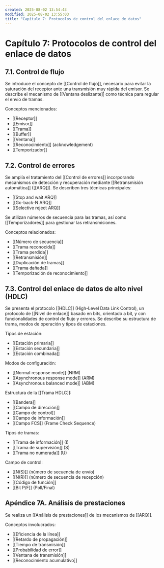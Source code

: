 ```yaml
---
created: 2025-08-02 13:54:43
modified: 2025-08-02 13:55:03
title: "Capítulo 7: Protocolos de control del enlace de datos"
---
```

# Capítulo 7: Protocolos de control del enlace de datos

## 7.1. Control de flujo

Se introduce el concepto de [[Control de flujo]], necesario para evitar la saturación del receptor ante una transmisión muy rápida del emisor. Se describe el mecanismo de [[Ventana deslizante]] como técnica para regular el envío de tramas.

Conceptos mencionados:

- [[Receptor]]
- [[Emisor]]
- [[Trama]]
- [[Buffer]]
- [[Ventana]]
- [[Reconocimiento]] (acknowledgement)
- [[Temporizador]]

## 7.2. Control de errores

Se amplía el tratamiento del [[Control de errores]] incorporando mecanismos de detección y recuperación mediante [[Retransmisión automática]] ([[ARQ]]). Se describen tres técnicas principales:

- [[Stop and wait ARQ]]
- [[Go-back-N ARQ]]
- [[Selective reject ARQ]]

Se utilizan números de secuencia para las tramas, así como [[Temporizadores]] para gestionar las retransmisiones.

Conceptos relacionados:

- [[Número de secuencia]]
- [[Trama reconocida]]
- [[Trama perdida]]
- [[Retransmisión]]
- [[Duplicación de tramas]]
- [[Trama dañada]]
- [[Temporización de reconocimiento]]

## 7.3. Control del enlace de datos de alto nivel (HDLC)

Se presenta el protocolo [[HDLC]] (High-Level Data Link Control), un protocolo de [[Nivel de enlace]] basado en bits, orientado a bit, y con funcionalidades de control de flujo y errores. Se describe su estructura de trama, modos de operación y tipos de estaciones.

Tipos de estación:

- [[Estación primaria]]
- [[Estación secundaria]]
- [[Estación combinada]]

Modos de configuración:

- [[Normal response mode]] (NRM)
- [[Asynchronous response mode]] (ARM)
- [[Asynchronous balanced mode]] (ABM)

Estructura de la [[Trama HDLC]]:

- [[Bandera]]
- [[Campo de dirección]]
- [[Campo de control]]
- [[Campo de información]]
- [[Campo FCS]] (Frame Check Sequence)

Tipos de tramas:

- [[Trama de información]] (I)
- [[Trama de supervisión]] (S)
- [[Trama no numerada]] (U)

Campo de control:

- [[N(S)]] (número de secuencia de envío)
- [[N(R)]] (número de secuencia de recepción)
- [[Código de función]]
- [[Bit P/F]] (Poll/Final)

## Apéndice 7A. Análisis de prestaciones

Se realiza un [[Análisis de prestaciones]] de los mecanismos de [[ARQ]].

Conceptos involucrados:

- [[Eficiencia de la línea]]
- [[Retardo de propagación]]
- [[Tiempo de transmisión]]
- [[Probabilidad de error]]
- [[Ventana de transmisión]]
- [[Reconocimiento acumulativo]]

